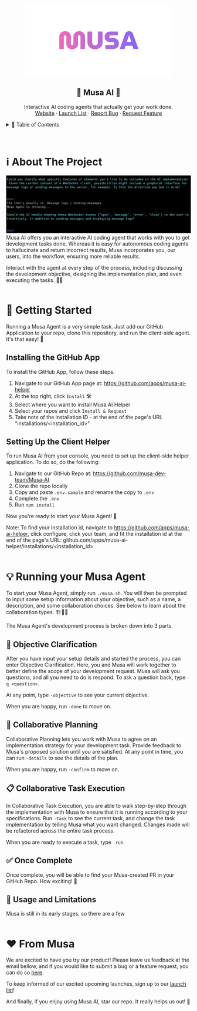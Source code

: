 <a name="readme-top"></a>

<!--
*** Thanks for checking out the Best-README-Template. If you have a suggestion
*** that would make this better, please fork the repo and create a pull request
*** or simply open an issue with the tag "enhancement".
*** Don't forget to give the project a star! ⭐
*** Thanks again! Now go create something AMAZING! 😃
-->
<!-- PROJECT SHIELDS -->
<!--
*** I'm using markdown "reference style" links for readability.
*** Reference links are enclosed in brackets [ ] instead of parentheses ( ).
*** See the bottom of this document for the declaration of the reference variables
*** for contributors-url, forks-url, etc. This is an optional, concise syntax you may use.
*** https://www.markdownguide.org/basic-syntax/#reference-style-links
-->
<!-- [![Issues][issues-shield]][issues-url] -->
<!-- PROJECT LOGO -->
<br />
<div align="center">
  <a href="https://github.com/github_username/repo_name">
    <img src="src/musa.png" alt="Logo">
  </a>
<h2 align="center">🤖 Musa AI 🤖</h3>
  <p align="center">
    Interactive AI coding agents that actually get your work done. 
    <br />
    <!-- <a href="https://github.com/github_username/repo_name">View Demo</a>
    · -->
    <a href="https://askmusa.co/">Website</a>
    ·
    <a href="https://askmusa.co/request-beta/">Launch List</a>
    ·
    <a href="https://github.com/musa-dev-team/Musa-AI/issues">Report Bug</a>
    ·
    <a href="https://github.com/musa-dev-team/Musa-AI/issues">Request Feature</a>
  </p>
</div>
<!-- TABLE OF CONTENTS -->
<details>
  <summary>📑 Table of Contents</summary>
  <ol>
    <li>
      <a href="#about-the-project">About The Project</a>
      <!-- <ul>
        <li><a href="#built-with">Built With</a></li>
      </ul> -->
    </li>
    <li>
      <a href="#getting-started">Getting Started</a>
      <ul>
        <li><a href="#prerequisites">Prerequisites</a></li>
        <li><a href="#installation">Installation</a></li>
      </ul>
    </li>
    <li><a href="#usage">Usage</a></li>
    <li><a href="#roadmap">Roadmap</a></li>
    <li><a href="#contributing">Contributing</a></li>
    <li><a href="#license">License</a></li>
    <li><a href="#contact">Contact</a></li>
    <li><a href="#acknowledgments">Acknowledgments</a></li>
  </ol>
</details>
<!-- ABOUT THE PROJECT -->
<br></br>

# ℹ️ About The Project 

<img src="src/objective_clarification.png" alt="Logo">
Musa AI offers you an interactive AI coding agent that works with you to get development tasks done. Whereas it is easy for autonomous coding agents to hallucinate and return incorrect results, Musa incorporates you, our users, into the workflow, ensuring more reliable results.

Interact with the agent at every step of the process, including discussing the development objective, designing the implementation plan, and even executing the tasks. 🙌✨
<br></br>

<!-- GETTING STARTED -->
# 🚀 Getting Started 
Running a Musa Agent is a very simple task. Just add our GitHub Application to your repo, clone this repository, and run the client-side agent. It's that easy! 🤩

## Installing the GitHub App
To install the GitHub App, follow these steps.
1. Navigate to our GitHub App page at: https://github.com/apps/musa-ai-helper
2. At the top right, click `Install` 🛠️
3. Select where you want to install Musa AI Helper
4. Select your repos and click `Install & Request`
5. Take note of the installation ID - at the end of the page's URL "installations/<installation_id>"

## Setting Up the Client Helper
To run Musa AI from your console, you need to set up the client-side helper application.
To do so, do the following:

1. Navigate to our GitHub Repo at: https://github.com/musa-dev-team/Musa-AI
2. Clone the repo locally
3. Copy and paste `.env.sample` and rename the copy to `.env`
4. Complete the `.env`
5. Run `npm install`

Now you're ready to start your Musa Agent! 🎉

Note: To find your installation id, navigate to https://github.com/apps/musa-ai-helper, click configure, click your team, and fit the installation id at the end of the page's URL: github.com/apps/musa-ai-helper/installations/<installation_id>
<br></br>

<!-- USAGE EXAMPLES -->
# 💡 Running your Musa Agent 
To start your Musa Agent, simply run `./musa.sh`. You will then be prompted to input some setup information about your objective, such as a name, a description, and some collaboration choices. See below to learn about the collaboration types. 🏗️👩‍💻

The Musa Agent's development process is broken down into 3 parts.

## 🎯 Objective Clarification 
After you have input your setup details and started the process, you can enter Objective Clarification. Here, you and Musa will work together to better define the scope of your development request. Musa will ask you questions, and all you need to do is respond. To ask a question back, type `-q <question>`.

At any point, type `-objective` to see your current objective.

When you are happy, run `-done` to move on.

## 🤝 Collaborative Planning 
Collaborative Planning lets you work with Musa to agree on an implementation strategy for your development task. Provide feedback to Musa's proposed solution until you are satisfied. At any point in time, you can run `-details` to see the details of the plan.

When you are happy, run `-confirm` to move on.

## 📋 Collaborative Task Execution 
In Collaborative Task Execution, you are able to walk step-by-step through the implementation with Musa to ensure that it is running according to your specifications. Run `-task` to see the current task, and change the task implementation by telling Musa what you want changed. Changes made will be refactored across the entire task process.

When you are ready to execute a task, type `-run`.

## ✅ Once Complete 
Once complete, you will be able to find your Musa-created PR in your GitHub Repo. How exciting! 🎉

## 📝 Usage and Limitations 
Musa is still in its early stages, so there are a few
<br></br>

# ❤️ From Musa 
We are excited to have you try our product! Please leave us feedback at the email bellow, and if you would like to submit a bug or a feature request, you can do so [here](https://github.com/musa-dev-team/Musa-AI/issues).

To keep informed of our excited upcoming launches, sign up to our [launch list](https://askmusa.co/request-beta/)!

And finally, if you enjoy using Musa AI, star our repo. It really helps us out! 🌟
